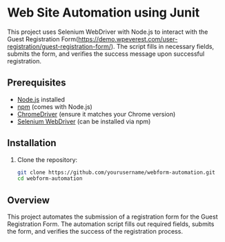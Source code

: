 # Web Site Automation using Junit
This project uses Selenium WebDriver with Node.js to interact with the Guest Registration Form(https://demo.wpeverest.com/user-registration/guest-registration-form/). The script fills in necessary fields, submits the form, and verifies the success message upon successful registration.

## Prerequisites

- [Node.js](https://nodejs.org/en/) installed
- [npm](https://www.npmjs.com/) (comes with Node.js)
- [ChromeDriver](http://chromedriver.chromium.org/downloads) (ensure it matches your Chrome version)
- [Selenium WebDriver](https://www.selenium.dev/) (can be installed via npm)

## Installation

1. Clone the repository:
   ```bash
   git clone https://github.com/yourusername/webform-automation.git
   cd webform-automation

## Overview
This project automates the submission of a registration form for the Guest Registration Form. The automation script fills out required fields, submits the form, and verifies the success of the registration process.
